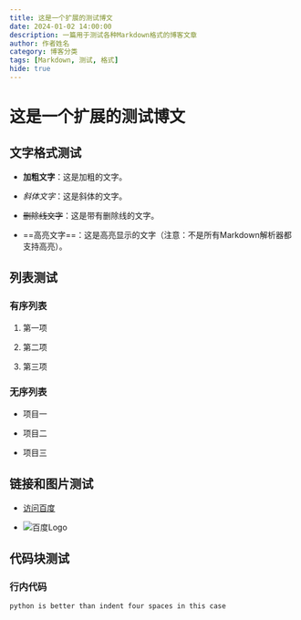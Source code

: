 ```yaml
---
title: 这是一个扩展的测试博文
date: 2024-01-02 14:00:00
description: 一篇用于测试各种Markdown格式的博客文章
author: 作者姓名
category: 博客分类
tags: [Markdown, 测试, 格式]
hide: true
---
```


# 这是一个扩展的测试博文

## 文字格式测试

- **加粗文字**：这是加粗的文字。

- *斜体文字*：这是斜体的文字。

- ~~删除线文字~~：这是带有删除线的文字。

- ==高亮文字==：这是高亮显示的文字（注意：不是所有Markdown解析器都支持高亮）。

## 列表测试

### 有序列表

1. 第一项

2. 第二项

3. 第三项

### 无序列表

- 项目一

- 项目二

- 项目三

## 链接和图片测试

- [访问百度](https://www.baidu.com)

- ![百度Logo](https://www.baidu.com/img/bd_logo1.png)

## 代码块测试

### 行内代码

 ```
 python is better than indent four spaces in this case
 ```

